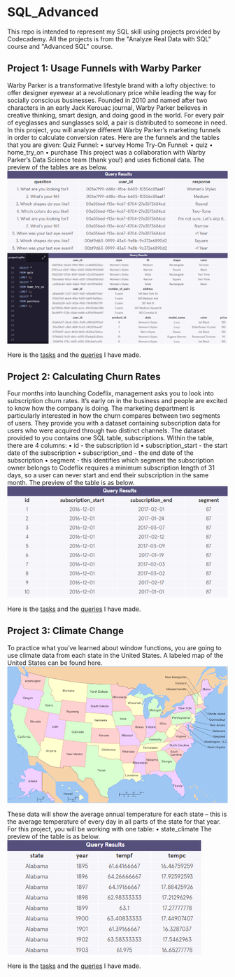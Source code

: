 # SQL_Advanced

This repo is intended to represent my SQL skill using projects provided by Codecademy. All the projects is from the "Analyze Real Data with SQL" course and "Advanced SQL" course.

## Project 1: Usage Funnels with Warby Parker
Warby Parker is a transformative lifestyle brand with a lofty objective: to offer designer eyewear at a revolutionary price while leading the way for socially conscious businesses. Founded in 2010 and named after two characters in an early Jack Kerouac journal, Warby Parker believes in creative thinking, smart design, and doing good in the world. For every pair of eyeglasses and sunglasses sold, a pair is distributed to someone in need.
In this project, you will analyze different Warby Parker’s marketing funnels in order to calculate conversion rates. Here are the funnels and the tables that you are given:
Quiz Funnel:
•	survey
Home Try-On Funnel:
•	quiz
•	home_try_on
•	purchase
This project was a collaboration with Warby Parker’s Data Science team (thank you!) and uses fictional data.
The preview of the tables are as below.
![n](https://github.com/fafafwzn/SQL_Advanced/blob/main/survey.PNG)
![n](https://github.com/fafafwzn/SQL_Advanced/blob/main/funnels_database.PNG)

Here is the <a href="https://github.com/fafafwzn/SQL_Advanced/blob/main/tasks1.txt" target="_blank">tasks</a> and the <a href="https://github.com/fafafwzn/SQL_Advanced/blob/main/queries1.txt" target="_blank">queries</a> I have made.

## Project 2: Calculating Churn Rates
Four months into launching Codeflix, management asks you to look into subscription churn rates. It’s early on in the business and people are excited to know how the company is doing.
The marketing department is particularly interested in how the churn compares between two segments of users. They provide you with a dataset containing subscription data for users who were acquired through two distinct channels.
The dataset provided to you contains one SQL table, subscriptions. Within the table, there are 4 columns:
•	id - the subscription id
•	subscription_start - the start date of the subscription
•	subscription_end - the end date of the subscription
•	segment - this identifies which segment the subscription owner belongs to
Codeflix requires a minimum subscription length of 31 days, so a user can never start and end their subscription in the same month.
The preview of the table is as below.
![n](https://github.com/fafafwzn/SQL_Advanced/blob/main/subscriptions.PNG)

Here is the <a href="https://github.com/fafafwzn/SQL_Advanced/blob/main/tasks2.txt" target="_blank">tasks</a> and the <a href="https://github.com/fafafwzn/SQL_Advanced/blob/main/queries2.txt" target="_blank">queries</a> I have made.

## Project 3: Climate Change
To practice what you’ve learned about window functions, you are going to use climate data from each state in the United States. A labeled map of the United States can be found here.
![n](https://github.com/fafafwzn/SQL_Advanced/blob/main/labeled_map_of_usa.PNG)

These data will show the average annual temperature for each state – this is the average temperature of every day in all parts of the state for that year.
For this project, you will be working with one table:
•	state_climate
The preview of the table is as below.
![n](https://github.com/fafafwzn/SQL_Advanced/blob/main/state_climate.PNG)

Here is the <a href="https://github.com/fafafwzn/SQL_Advanced/blob/main/tasks3.txt" target="_blank">tasks</a> and the <a href="https://github.com/fafafwzn/SQL_Advanced/blob/main/queries3.txt" target="_blank">queries</a> I have made.
